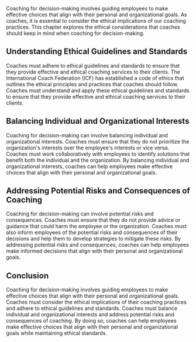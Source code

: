 
Coaching for decision-making involves guiding employees to make effective choices that align with their personal and organizational goals. As coaches, it is essential to consider the ethical implications of our coaching practices. This chapter explores the ethical considerations that coaches should keep in mind when coaching for decision-making.

Understanding Ethical Guidelines and Standards
----------------------------------------------

Coaches must adhere to ethical guidelines and standards to ensure that they provide effective and ethical coaching services to their clients. The International Coach Federation (ICF) has established a code of ethics that outlines the ethical principles and practices that coaches should follow. Coaches must understand and apply these ethical guidelines and standards to ensure that they provide effective and ethical coaching services to their clients.

Balancing Individual and Organizational Interests
-------------------------------------------------

Coaching for decision-making can involve balancing individual and organizational interests. Coaches must ensure that they do not prioritize the organization's interests over the employee's interests or vice versa. Coaches must work collaboratively with employees to identify solutions that benefit both the individual and the organization. By balancing individual and organizational interests, coaches can help employees make effective choices that align with their personal and organizational goals.

Addressing Potential Risks and Consequences of Coaching
-------------------------------------------------------

Coaching for decision-making can involve potential risks and consequences. Coaches must ensure that they do not provide advice or guidance that could harm the employee or the organization. Coaches must also inform employees of the potential risks and consequences of their decisions and help them to develop strategies to mitigate these risks. By addressing potential risks and consequences, coaches can help employees make informed decisions that align with their personal and organizational goals.

Conclusion
----------

Coaching for decision-making involves guiding employees to make effective choices that align with their personal and organizational goals. Coaches must consider the ethical implications of their coaching practices and adhere to ethical guidelines and standards. Coaches must balance individual and organizational interests and address potential risks and consequences of coaching. By doing so, coaches can help employees make effective choices that align with their personal and organizational goals while maintaining ethical standards.
